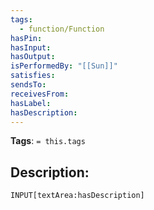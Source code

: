 ```yaml
---
tags:
  - function/Function
hasPin:
hasInput:
hasOutput:
isPerformedBy: "[[Sun]]"
satisfies:
sendsTo:
receivesFrom:
hasLabel:
hasDescription:
---
```

**Tags**: `= this.tags`
## Description:
`INPUT[textArea:hasDescription]`